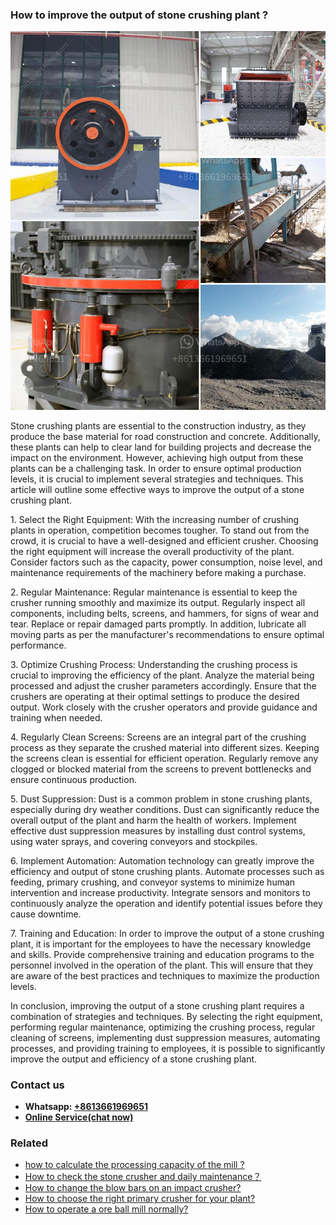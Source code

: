 <h3>How to improve the output of stone crushing plant ?</h3><img src='1701745273.jpg' alt=''><p>Stone crushing plants are essential to the construction industry, as they produce the base material for road construction and concrete. Additionally, these plants can help to clear land for building projects and decrease the impact on the environment. However, achieving high output from these plants can be a challenging task. In order to ensure optimal production levels, it is crucial to implement several strategies and techniques. This article will outline some effective ways to improve the output of a stone crushing plant.</p><p>1. Select the Right Equipment: With the increasing number of crushing plants in operation, competition becomes tougher. To stand out from the crowd, it is crucial to have a well-designed and efficient crusher. Choosing the right equipment will increase the overall productivity of the plant. Consider factors such as the capacity, power consumption, noise level, and maintenance requirements of the machinery before making a purchase.</p><p>2. Regular Maintenance: Regular maintenance is essential to keep the crusher running smoothly and maximize its output. Regularly inspect all components, including belts, screens, and hammers, for signs of wear and tear. Replace or repair damaged parts promptly. In addition, lubricate all moving parts as per the manufacturer's recommendations to ensure optimal performance.</p><p>3. Optimize Crushing Process: Understanding the crushing process is crucial to improving the efficiency of the plant. Analyze the material being processed and adjust the crusher parameters accordingly. Ensure that the crushers are operating at their optimal settings to produce the desired output. Work closely with the crusher operators and provide guidance and training when needed.</p><p>4. Regularly Clean Screens: Screens are an integral part of the crushing process as they separate the crushed material into different sizes. Keeping the screens clean is essential for efficient operation. Regularly remove any clogged or blocked material from the screens to prevent bottlenecks and ensure continuous production.</p><p>5. Dust Suppression: Dust is a common problem in stone crushing plants, especially during dry weather conditions. Dust can significantly reduce the overall output of the plant and harm the health of workers. Implement effective dust suppression measures by installing dust control systems, using water sprays, and covering conveyors and stockpiles.</p><p>6. Implement Automation: Automation technology can greatly improve the efficiency and output of stone crushing plants. Automate processes such as feeding, primary crushing, and conveyor systems to minimize human intervention and increase productivity. Integrate sensors and monitors to continuously analyze the operation and identify potential issues before they cause downtime.</p><p>7. Training and Education: In order to improve the output of a stone crushing plant, it is important for the employees to have the necessary knowledge and skills. Provide comprehensive training and education programs to the personnel involved in the operation of the plant. This will ensure that they are aware of the best practices and techniques to maximize the production levels.</p><p>In conclusion, improving the output of a stone crushing plant requires a combination of strategies and techniques. By selecting the right equipment, performing regular maintenance, optimizing the crushing process, regular cleaning of screens, implementing dust suppression measures, automating processes, and providing training to employees, it is possible to significantly improve the output and efficiency of a stone crushing plant.</p><h3>Contact us</h3><ul><li><strong>Whatsapp:&nbsp;<a href="https://wa.me/8613661969651">+8613661969651</a></strong></li><li><a href="https://swt.shibang-china.com/?git&amp;zhl&amp;How to improve the output of stone crushing plant "><strong>Online Service(chat now)</strong></a></li></ul><h3>Related</h3><ul><li><a href='how to calculate the processing capacity of the mill .md'>how to calculate the processing capacity of the mill ?</a></li><li><a href='How to check the stone crusher and daily maintenance？.md'>How to check the stone crusher and daily maintenance？</a></li><li><a href='How to change the blow bars on an impact crusher.md'>How to change the blow bars on an impact crusher?</a></li><li><a href='How to choose the right primary crusher for your plant.md'>How to choose the right primary crusher for your plant?</a></li><li><a href='How to operate a ore ball mill normally.md'>How to operate a ore ball mill normally?</a></li></ul>